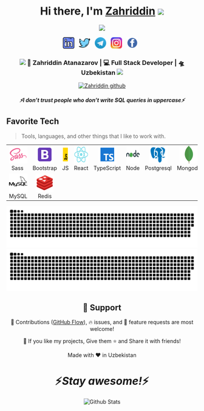 <div align="center">
   <h1>Hi there, I'm <a href="https://zahriddin-portfolio.netlify.app/">Zahriddin</a> <img src="https://media.giphy.com/media/hvRJCLFzcasrR4ia7z/giphy.gif" width="25px"> </h1>
   <img src="https://pronoun.cyou/x/y?subject=He&object=Him&height=20"> 
</div>

<p align='center'>
   <a href="https://www.linkedin.com/in/zahriddin-atanazarov-645328237"><img height="30" src="https://raw.githubusercontent.com/8bithemant/8bithemant/master/linkedin.png?raw=true"></a>&nbsp;&nbsp;
<a href="https://twitter.com/zdn_dev"><img height="30" src="https://raw.githubusercontent.com/8bithemant/8bithemant/master/twitter.png?raw=true"></a>&nbsp;&nbsp;
<a href="https://t.me/zdn_dev"><img height="30" src="./img/tg.png"></a>&nbsp;&nbsp;
<a href="https://www.instagram.com/zahriddin12_06/"><img height="30" src="./img/insta.png"></a>&nbsp;&nbsp;
 <a href="https://www.facebook.com/zahriddin.atanazarov.5"><img height="30" src="./img/fs.png"></a>&nbsp;&nbsp;
 </p>

<div align="center">
<h3><img src="https://media.giphy.com/media/WUlplcMpOCEmTGBtBW/giphy.gif" width="30"> 🙎 Zahriddin Atanazarov | 💻 Full Stack Developer | 🛸 Uzbekistan <img src="https://media.giphy.com/media/WUlplcMpOCEmTGBtBW/giphy.gif" width="30"></h3>
</div>

<p align="center">
   <a href="https://github.com/zdn-dev"> <img alt="Zahriddin github" src="https://visitor-badge.glitch.me/badge?page_id=zdn-dev"> 
   </a>
</p>
 
 <h5 align="center">
   <i>⚡️I don’t trust people who don’t write SQL queries in uppercase⚡️</i>
</h5>

  <!-- main -->

  <h2 align="left" id="macropower-tech">Favorite Tech</h2>

> Tools, languages, and other things that I like to work with.

<table>
  <tr>
    <td align="center" width="96">
      <a href="#macropower-tech">
        <img src="./img/sass.png" width="48" height="48" alt="Sass" />
      </a>
      <br>Sass&nbsp;
    </td>
    <td align="center" width="96">
      <a href="#macropower-tech">
        <img src="./img/bootstrap.png" width="48" height="48" alt="Bootstrap" />
      </a>
      <br>Bootstrap
    </td>
    <td align="center" width="96">
      <a href="#macropower-tech">
        <img src="./img/js.png" width="45" height="48" alt="Js" />
      </a>
      <br>JS
    </td>
    <td align="center" width="96">
      <a href="#macropower-tech">
        <img src="./img/react.png" width="48" height="48" alt="React" />
      </a>
      <br>React
    </td>
    <td align="center" width="96">
      <a href="#macropower-tech">
        <img src="./img/ts.png" width="48" height="48" alt="TypeScript" />
      </a>
      <br>TypeScript
    </td>
    <td align="center" width="96">
      <a href="#macropower-tech">
        <img src="./img/node.png" width="48" height="48" alt="Node" />
      </a>
      <br>Node
    </td>
    <td align="center" width="96">
      <a href="#macropower-tech" >
        <img src="./img/p-sql.png" width="48" height="48" alt="Postgresql" />
      </a>
      <br>Postgresql
    </td>
    <td align="center" width="96">
      <a href="#macropower-tech">
        <img src="./img/mongodb.png" width="48" height="48" alt="Mongodb" />
      </a>
      <br>Mongodb
    </td>
    <td align="center" width="96">
      <a href="#macropower-tech">
        <img src="./img/apollo.png" width="48" height="48" alt="Apollo" />
      </a>
      <br>Apollo
    </td>
  </tr>


  <tr>
  <td align="center" width="96">
      <a href="#macropower-tech">
        <img src="./img/my-sql.png" width="48" height="48" alt="MySQL" />
      </a>
      <br>MySQL
    </td>
    <td align="center" width="96">
      <a href="#macropower-tech">
        <img src="./img/redis.png" width="48" height="48" alt="Redis" />
      </a>
      <br>Redis
    </td>
  </tr>
  
</table>

![github contribution grid snake animation][def]![github contribution grid snake animation](https://raw.githubusercontent.com/zdn-dev/zdn-dev/output/github-contribution-grid-snake.svg#gh-light-mode-only)

[def]: https://raw.githubusercontent.com/zdn-dev/zdn-dev/output/github-contribution-grid-snake-dark.svg#gh-dark-mode-only

  <!-- footer -->

<h2 align="center">🤝 Support</h2>

<p align="center">🎀 Contributions (<a href="https://guides.github.com/introduction/flow" title="GitHub flow">GitHub Flow</a>), 🔥 issues, and 🥮 feature requests are most welcome!</p>

<p align="center">💙 If you like my projects, Give them ⭐ and Share it with friends!</p>
</p>
<p align="center">Made with ❤️ in Uzbekistan</p>

<h1 align='center'>⚡️<i>Stay awesome!</i>⚡️</h1>

<p align="center">
        <img src="https://raw.githubusercontent.com/mayhemantt/mayhemantt/Update/svg/Bottom.svg" alt="Github Stats" />
</p>
